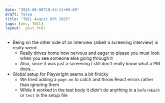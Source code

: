 ```yaml
---
date: "2025-08-08T18:43:11+09:00"
draft: false
title: "TWIL August 8th 2025"
tags: [dev, TWIL]
layout: _post.html
---
```


- Being on the other side of an interview (albeit a screening interview) is really weird
  - Really drives home how nervous and eager to please you must look when you see someone else going through it
  - Also, since it was just a screening I still don't really know what a PM does...
- Global setup for Playwright seems a bit finicky
  - We tried adding a `page.on` to catch and throw React errors rather than ignoring them
  - While it worked in the test body it didn't do anything in a `beforeEach` or `test` in the setup file
